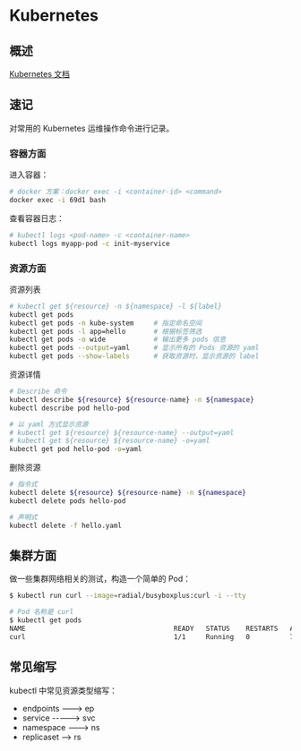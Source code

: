 # Kubernetes

## 概述

[Kubernetes 文档](https://kubernetes.io/zh-cn/docs/home/)

## 速记

对常用的 Kubernetes 运维操作命令进行记录。

### 容器方面

进入容器：

```sh
# docker 方案：docker exec -i <container-id> <command>
docker exec -i 69d1 bash
```

查看容器日志：

```sh
# kubectl logs <pod-name> -c <container-name>
kubectl logs myapp-pod -c init-myservice
```

### 资源方面

资源列表

```sh
# kubectl get ${resource} -n ${namespace} -l ${label}
kubectl get pods
kubectl get pods -n kube-system     # 指定命名空间
kubectl get pods -l app=hello       # 根据标签筛选
kubectl get pods -o wide            # 输出更多 pods 信息
kubectl get pods --output=yaml      # 显示所有的 Pods 资源的 yaml
kubectl get pods --show-labels      # 获取资源时，显示资源的 label
```

资源详情

```sh
# Describe 命令
kubectl describe ${resource} ${resource-name} -n ${namespace}
kubectl describe pod hello-pod

# 以 yaml 方式显示资源
# kubectl get ${resource} ${resource-name} --output=yaml
# kubectl get ${resource} ${resource-name} -o=yaml
kubectl get pod hello-pod -o=yaml
```

删除资源

```sh
# 指令式
kubectl delete ${resource} ${resource-name} -n ${namespace}
kubectl delete pods hello-pod

# 声明式
kubectl delete -f hello.yaml
```

## 集群方面

做一些集群网络相关的测试，构造一个简单的 Pod：

```sh
$ kubectl run curl --image=radial/busyboxplus:curl -i --tty

# Pod 名称是 curl
$ kubectl get pods
NAME                                     READY   STATUS    RESTARTS   AGE
curl                                     1/1     Running   0          7s
```

## 常见缩写

kubectl 中常见资源类型缩写：

- endpoints ---> ep
- service -----> svc
- namespace ---> ns
- replicaset --> rs
